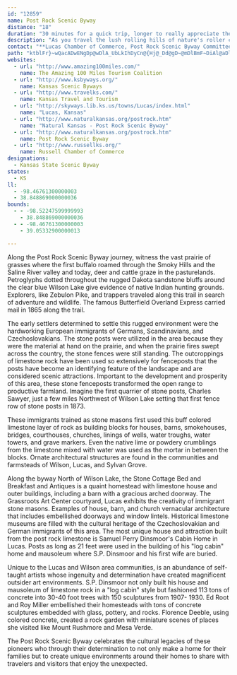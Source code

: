 ```yaml
---
id: "12859"
name: Post Rock Scenic Byway
distance: "18"
duration: "30 minutes for a quick trip, longer to really appreciate the scenery."
description: "As you travel the lush rolling hills of nature's roller coaster, the Post Rock Scenic Byway, limestone outcroppings vein the Smoky Hills around beautiful Wilson Lake. Industrious early settlers quarried this creamy-buff, brown-striped native limestone rock for buildings, bridges, and fenceposts. Durable yet easy to carve, this stone, still quarried today, lends itself to the embellishment of the most modest of structures through creations of elaborate folk art environments.\r\n"
contact: "**Lucas Chamber of Commerce, Post Rock Scenic Byway Committee**  \r\n 785-525-6288  \r\n [Send E-mail](mailto:lucascoc@wtciweb.com )  \r\n\r\n"
path: "ktblFr}~wQacADwENgDp@wDlA_UbLkIhDyCn@{Hj@_Dd@gD~@mDlBmF~DiAl@aDlAoEv@iCH_FUuEeAsGyBuF{AsEq@kLq@ma@iIoFYcCDmEf@mjBtXuHbAkEb@oDRakAxDiNl@iCd@wC`AoDpB}DzDuGrJkBxBaEzCyC`B}K~EkSrIiFlCePtMwBrAoDvAwB`@yDDwXYgZe@sBMgCe@_A]oAs@gGmEcBi@gF_AoC]wA?uAXo@\\mAfAs@rAcLpYwAlE_AvCwAbGiIfc@wAlEkArBgEdDgItFsA|AcAjB_AtCc@xCiAjPu@hFwAbFkT|d@wBfDeBzBkExD_CxAgCpAgElAkDd@gCB}iEu@cwAKaaB^cm@q@"
websites:
  - url: "http://www.amazing100miles.com/"
    name: The Amazing 100 Miles Tourism Coalition
  - url: "http://www.ksbyways.org/"
    name: Kansas Scenic Byways
  - url: "http://www.travelks.com/"
    name: Kansas Travel and Tourism
  - url: "http://skyways.lib.ks.us/towns/Lucas/index.html"
    name: "Lucas, Kansas"
  - url: "http://www.naturalkansas.org/postrock.htm"
    name: "Natural Kansas - Post Rock Scenic Byway"
  - url: "http://www.naturalkansas.org/postrock.htm"
    name: Post Rock Scenic Byway
  - url: "http://www.russellks.org/"
    name: Russell Chamber of Commerce
designations:
  - Kansas State Scenic Byway
states:
  - KS
ll:
  - -98.46761300000003
  - 38.848869000000036
bounds:
  - - -98.52247599999993
    - 38.848869000000036
  - - -98.46761300000003
    - 39.05332900000013

---
```


Along the Post Rock Scenic Byway journey, witness the vast prairie of grasses where the first buffalo roamed through the Smoky Hills and the Saline River valley and today, deer and cattle graze in the pasturelands. Petroglyphs dotted throughout the rugged Dakota sandstone bluffs around the clear blue Wilson Lake give evidence of native Indian hunting grounds. Explorers, like Zebulon Pike, and trappers traveled along this trail in search of adventure and wildlife. The famous Butterfield Overland Express carried mail in 1865 along the trail.

The early settlers determined to settle this rugged environment were the hardworking European immigrants of Germans, Scandinavians, and Czechoslovakians. The stone posts were utilized in the area because they were the material at hand on the prairie, and when the prairie fires swept across the country, the stone fences were still standing. The outcroppings of limestone rock have been used so extensively for fenceposts that the posts have become an identifying feature of the landscape and are considered scenic attractions. Important to the development and prosperity of this area, these stone fenceposts transformed the open range to productive farmland. Imagine the first quarrier of stone posts, Charles Sawyer, just a few miles Northwest of Wilson Lake setting that first fence row of stone posts in 1873.

These immigrants trained as stone masons first used this buff colored limestone layer of rock as building blocks for houses, barns, smokehouses, bridges, courthouses, churches, linings of wells, water troughs, water towers, and grave markers. Even the native lime or powdery crumblings from the limestone mixed with water was used as the mortar in between the blocks. Ornate architectural structures are found in the communities and farmsteads of Wilson, Lucas, and Sylvan Grove.

Along the byway North of Wilson Lake, the Stone Cottage Bed and Breakfast and Antiques is a quaint homestead with limestone house and outer buildings, including a barn with a gracious arched doorway. The Grassroots Art Center courtyard, Lucas exhibits the creativity of immigrant stone masons. Examples of house, barn, and church vernacular architecture that includes embellished doorways and window lintels. Historical limestone museums are filled with the cultural heritage of the Czechoslovakian and German immigrants of this area. The most unique house and attraction built from the post rock limestone is Samuel Perry Dinsmoor's Cabin Home in Lucas. Posts as long as 21 feet were used in the building of his "log cabin" home and mausoleum where S.P. Dinsmoor and his first wife are buried.

Unique to the Lucas and Wilson area communities, is an abundance of self-taught artists whose ingenuity and determination have created magnificent outsider art environments. S.P. Dinsmoor not only built his house and mausoleum of limestone rock in a "log cabin" style but fashioned 113 tons of concrete into 30-40 foot trees with 150 sculptures from 1907- 1930. Ed Root and Roy Miller embellished their homesteads with tons of concrete sculptures embedded with glass, pottery, and rocks. Florence Deeble, using colored concrete, created a rock garden with miniature scenes of places she visited like Mount Rushmore and Mesa Verde.

The Post Rock Scenic Byway celebrates the cultural legacies of these pioneers who through their determination to not only make a home for their families but to create unique environments around their homes to share with travelers and visitors that enjoy the unexpected.
